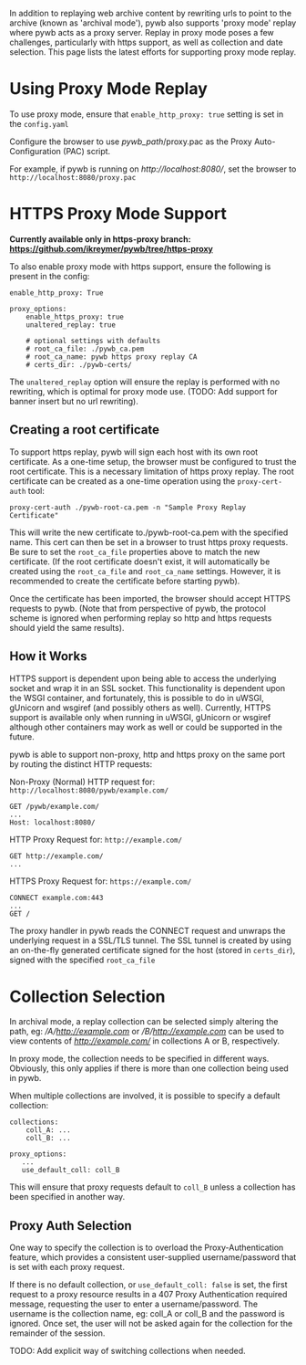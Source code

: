 In addition to replaying web archive content by rewriting urls to point to the archive (known as 'archival mode'), pywb also supports 'proxy mode' replay where pywb acts as a proxy server.
Replay in proxy mode poses a few challenges, particularly with https support, as well as collection and date selection. This page lists the latest efforts for supporting proxy mode replay.

# Using Proxy Mode Replay

To use proxy mode, ensure that `enable_http_proxy: true` setting is set in the `config.yaml`

Configure the browser to use *pywb_path*/proxy.pac as the Proxy Auto-Configuration (PAC) script.

For example, if pywb is running on *http://localhost:8080/*, set the browser to `http://localhost:8080/proxy.pac`


# HTTPS Proxy Mode Support

**Currently available only in https-proxy branch: https://github.com/ikreymer/pywb/tree/https-proxy**

To also enable proxy mode with https support, ensure the following is present in the config:

```
enable_http_proxy: True

proxy_options:
    enable_https_proxy: true
    unaltered_replay: true
    
    # optional settings with defaults
    # root_ca_file: ./pywb_ca.pem
    # root_ca_name: pywb https proxy replay CA
    # certs_dir: ./pywb-certs/
```

The `unaltered_replay` option will ensure the replay is performed with no rewriting, which is optimal for proxy mode use. (TODO: Add support for banner insert but no url rewriting).

## Creating a root certificate

To support https replay, pywb will sign each host with its own root certificate. As a one-time setup, the browser must be configured to trust the root certificate. This is a necessary limitation of https proxy replay. The root certificate can be created as a one-time operation using the `proxy-cert-auth` tool:

`proxy-cert-auth ./pywb-root-ca.pem -n "Sample Proxy Replay Certificate"`

This will write the new certificate to./pywb-root-ca.pem with the specified name. This cert can then be set in a browser to trust https proxy requests. Be sure to set the `root_ca_file` properties above to match the new certificate. (If the root certificate doesn't exist, it will automatically be created using the `root_ca_file` and `root_ca_name` settings. However, it is recommended to create the certificate before starting pywb).

Once the certificate has been imported, the browser should accept HTTPS requests to pywb. (Note that from perspective of pywb, the protocol scheme is ignored when performing replay so http and https requests should yield the same results).

## How it Works

HTTPS support is dependent upon being able to access the underlying socket and wrap it in an SSL socket.
This functionality is dependent upon the WSGI container, and fortunately, this is possible to do in uWSGI, gUnicorn and wsgiref (and possibly others as well). Currently, HTTPS support is available only when running in uWSGI, gUnicorn or wsgiref although other containers may work as well or could be supported in the future.

pywb is able to support non-proxy, http and https proxy on the same port by routing the distinct HTTP requests:

Non-Proxy (Normal) HTTP request for: `http://localhost:8080/pywb/example.com/`
```
GET /pywb/example.com/
...
Host: localhost:8080/
```

HTTP Proxy Request for: `http://example.com/`
```
GET http://example.com/
...
```

HTTPS Proxy Request for: `https://example.com/`
```
CONNECT example.com:443
...
GET /
```

The proxy handler in pywb reads the CONNECT request and unwraps the underlying request in a SSL/TLS tunnel.
The SSL tunnel is created by using an on-the-fly generated certificate signed for the host (stored in `certs_dir`), signed with the specified `root_ca_file`

# Collection Selection

In archival mode, a replay collection can be selected simply altering the path, eg:
*/A/http://example.com* or */B/http://example.com* can be used to view contents of *http://example.com/*
in collections A or B, respectively.

In proxy mode, the collection needs to be specified in different ways. Obviously, this only applies if there is more than one collection being used in pywb.

When multiple collections are involved, it is possible to specify a default collection:

```
collections:
    coll_A: ...
    coll_B: ...

proxy_options:
   ...
   use_default_coll: coll_B
```

This will ensure that proxy requests default to `coll_B` unless a collection has been specified in another way.

## Proxy Auth Selection

One way to specify the collection is to overload the Proxy-Authentication feature, which provides a consistent user-supplied username/password that is set with each proxy request.

If there is no default collection, or `use_default_coll: false` is set, the first request to a proxy resource results in a 407 Proxy Authentication required message, requesting the user to enter a username/password.
The username is the collection name, eg: coll_A or coll_B and the password is ignored.
Once set, the user will not be asked again for the collection for the remainder of the session.

TODO: Add explicit way of switching collections when needed.
